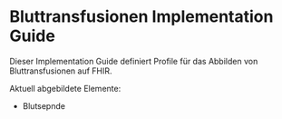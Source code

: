 # Bluttransfusionen Implementation Guide

Dieser Implementation Guide definiert Profile für das Abbilden von Bluttransfusionen auf FHIR.

Aktuell abgebildete Elemente:

- Blutsepnde

